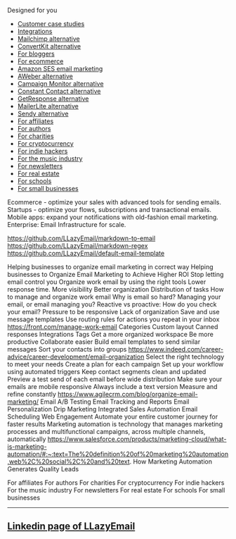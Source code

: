 



Designed for you
- [Customer case studies](https://emailoctopus.com/customers)
- [Integrations](https://emailoctopus.com/integrations)
- [Mailchimp alternative](https://emailoctopus.com/mailchimp-alternative)
- [ConvertKit alternative](https://emailoctopus.com/convertkit-alternative)
- [For bloggers](https://emailoctopus.com/customers/bloggers)
- [For ecommerce](https://emailoctopus.com/customers/ecommerce)
- [Amazon SES email marketing](https://emailoctopus.com/amazon-ses)
- [AWeber alternative](https://emailoctopus.com/aweber-alternative)
- [Campaign Monitor alternative](https://emailoctopus.com/campaign-monitor-alternative)
- [Constant Contact alternative](https://emailoctopus.com/constant-contact-alternative)
- [GetResponse alternative](https://emailoctopus.com/getresponse-alternative)
- [MailerLite alternative](https://emailoctopus.com/mailerlite-alternative)
- [Sendy alternative](https://emailoctopus.com/sendy-alternative)
- [For affiliates](https://emailoctopus.com/customers/affiliates)
- [For authors](https://emailoctopus.com/customers/authors)
- [For charities](https://emailoctopus.com/customers/charities)
- [For cryptocurrency](https://emailoctopus.com/customers/cryptocurrency)
- [For indie hackers](https://emailoctopus.com/customers/indie-hackers)
- [For the music industry](https://emailoctopus.com/customers/music-industry)
- [For newsletters](https://emailoctopus.com/customers/newsletters)
- [For real estate](https://emailoctopus.com/customers/real-estate)
- [For schools](https://emailoctopus.com/customers/schools)
- [For small businesses](https://emailoctopus.com/customers/small-businesses)



Ecommerce - optimize your sales with advanced tools for sending emails.
Startups - optimize your flows, subscriptions and transactional emails.
Mobile apps: expand your notifications with old-fashion email marketing.
Enterprise: Email Infrastructure for scale.





https://github.com/LLazyEmail/markdown-to-email
https://github.com/LLazyEmail/markdown-regex
https://github.com/LLazyEmail/default-email-template


Helping businesses to organize email marketing in correct way
Helping businesses to Organize Email Marketing to Achieve Higher ROI
Stop letting email control you
Organize work email by using the right tools
Lower response time.
More visibility
Better organization
Distribution of tasks
How to manage and organize work email
Why is email so hard?
Managing your email, or email managing you?
Reactive vs proactive: How do you check your email?
Pressure to be responsive
Lack of organization
Save and use message templates
Use routing rules for actions you repeat in your inbox
https://front.com/manage-work-email
Categories 
Custom layout
Canned responses
Integrations 
Tags 
Get a more organized workspace
Be more productive
Collaborate easier
Build email templates to send similar messages
Sort your contacts into groups
https://www.indeed.com/career-advice/career-development/email-organization
Select the right technology to meet your needs
Create a plan for each campaign
Set up your workflow using automated triggers
Keep contact segments clean and updated
Preview a test send of each email before wide distribution
Make sure your emails are mobile responsive
Always include a text version
Measure and refine constantly
https://www.agilecrm.com/blog/organize-email-marketing/
Email A/B Testing
Email Tracking and Reports
Email Personalization
Drip Marketing
Integrated Sales Automation
Email Scheduling
Web Engagement
Automate your entire customer journey for faster results
Marketing automation is technology that manages marketing processes and multifunctional campaigns, across multiple channels, automatically
https://www.salesforce.com/products/marketing-cloud/what-is-marketing-automation/#:~:text=The%20definition%20of%20marketing%20automation,web%2C%20social%2C%20and%20text.
How Marketing Automation Generates Quality Leads
 


 
For affiliates
For authors
For charities
For cryptocurrency
For indie hackers
For the music industry
For newsletters
For real estate
For schools
For small businesses 

----


## [Linkedin page of LLazyEmail](https://www.linkedin.com/company/llazyemail/)


